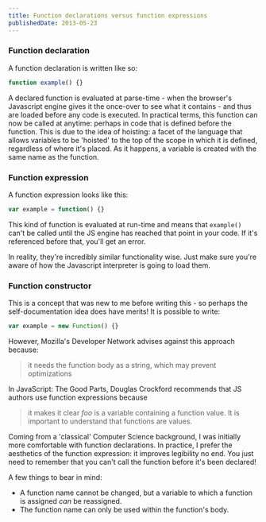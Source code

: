 ```yaml
---
title: Function declarations versus function expressions
publishedDate: 2013-05-23
---
```

### Function declaration
A function declaration is written like so:
```js
function example() {}
```

A declared function is evaluated at parse-time - when the browser's Javascript engine gives it the once-over to see what it contains - and thus are loaded before any code is executed.
In practical terms, this function can now be called at anytime: perhaps in code that is defined before the function. This is due to the idea of hoisting: a facet of the language that allows variables to be 'hoisted' to the top of the scope in which it is defined, regardless of where it's placed. As it happens, a variable is created with the same name as the function.

### Function expression
A function expression looks like this:
```js
var example = function() {}
```
This kind of function is evaluated at run-time and means that `example()` can't be called until the JS engine has reached that point in your code. If it's referenced before that, you'll get an error.

In reality, they're incredibly similar functionality wise. Just make sure you're aware of how the Javascript interpreter is going to load them.

### Function constructor
This is a concept that was new to me before writing this - so perhaps the self-documentation idea does have merits!
It is possible to write:
```js
var example = new Function() {}
```
However, Mozilla's Developer Network advises against this approach because:
> it needs the function body as a string, which may prevent optimizations

In JavaScript: The Good Parts, Douglas Crockford recommends that JS authors use function expressions because
> it makes it clear _foo_ is a variable containing a function value. It is important to understand that functions are values.

Coming from a 'classical' Computer Science background, I was initially more comfortable with function declarations. In practice, I prefer the aesthetics of the function expression: it improves legibility no end. You just need to remember that you can't call the function before it's been declared!

A few things to bear in mind:

+ A function name cannot be changed, but a variable to which a function is assigned _can_ be reassigned.
+ The function name can only be used within the function's body.
